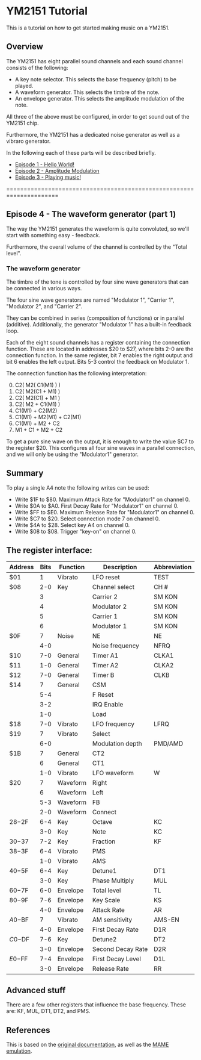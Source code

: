 # YM2151 Tutorial

This is a tutorial on how to get started making music on a YM2151. 

## Overview

The YM2151 has eight parallel sound channels and each sound channel consists 
of the following:

* A key note selector. This selects the base frequency (pitch) to be played.
* A waveform generator. This selects the timbre of the note.
* An envelope generator. This selects the amplitude modulation of the note.

All three of the above must be configured, in order to get sound out of the
YM2151 chip.

Furthermore, the YM2151 has a dedicated noise generator as well as a vibraro
generator.

In the following each of these parts will be described briefly.

* [Episode 1 - Hello World!](Episode_1)
* [Episode 2 - Amplitude Modulation](Episode_2)
* [Episode 3 - Playing music!](Episode_3)


=====================================================================

## Episode 4 - The waveform generator (part 1)

The way the YM2151 generates the waveform is quite convoluted, so we'll start
with something easy - feedback.


Furthermore, the overall volume of the channel is controlled by the "Total level".

### The waveform generator
The timbre of the tone is controlled by four sine wave generators that can be
connected in various ways.

The four sine wave generators are named "Modulator 1", "Carrier 1", "Modulator 2",
and "Carrier 2".

They can be combined in series (composition of functions) or in parallel
(additive). Additionally, the generator "Modulator 1" has a built-in feedback
loop.

Each of the eight sound channels has a register containing the connection
function.  These are located in addresses $20 to $27, where bits 2-0 are the
connection function. In the same register, bit 7 enables the right output and
bit 6 enables the left output. Bits 5-3 control the feedback on Modulator 1.

The connection function has the following interpretation:

0. C2( M2( C1(M1) ) )
1. C2( M2(C1 + M1) )
2. C2( M2(C1) + M1 )
3. C2( M2 + C1(M1) )
4. C1(M1) + C2(M2)
5. C1(M1) + M2(M1) + C2(M1)
6. C1(M1) + M2 + C2
7. M1 + C1 + M2 + C2

To get a pure sine wave on the output, it is enough to write the value $C7 to
the register $20. This configures all four sine waves in a parallel connection,
and we will only be using the "Modulator1" generator.

## Summary
To play a single A4 note the following writes can be used:
* Write $1F to $80. Maximum Attack Rate for "Modulator1" on channel 0.
* Write $0A to $A0. First Decay Rate for "Modulator1" on channel 0.
* Write $FF to $E0. Maximum Release Rate for "Modulator1" on channel 0.
* Write $C7 to $20. Select connection mode 7 on channel 0.
* Write $4A to $28. Select key A4 on channel 0.
* Write $08 to $08. Trigger "key-on" on channel 0.

## The register interface:
| Address |  Bits  | Function | Description       | Abbreviation |
| ------- | ------ | -------- | ----------------- | ------------ |
|  $01    |   1    | Vibrato  | LFO reset         | TEST         |
|  $08    |  2-0   | Key      | Channel select    | CH #         |
|         |   3    |          | Carrier 2         | SM KON       |
|         |   4    |          | Modulator 2       | SM KON       |
|         |   5    |          | Carrier 1         | SM KON       |
|         |   6    |          | Modulator 1       | SM KON       |
|  $0F    |   7    | Noise    | NE                | NE           |
|         |  4-0   |          | Noise frequency   | NFRQ         |
|  $10    |  7-0   | General  | Timer A1          | CLKA1        |
|  $11    |  1-0   | General  | Timer A2          | CLKA2        |
|  $12    |  7-0   | General  | Timer B           | CLKB         |
|  $14    |   7    | General  | CSM               |              |
|         |  5-4   |          | F Reset           |              |
|         |  3-2   |          | IRQ Enable        |              |
|         |  1-0   |          | Load              |              |
|  $18    |  7-0   | Vibrato  | LFO frequency     | LFRQ         |
|  $19    |   7    | Vibrato  | Select            |              |
|         |  6-0   |          | Modulation depth  | PMD/AMD      |
|  $1B    |   7    | General  | CT2               |              |
|         |   6    | General  | CT1               |              |
|         |  1-0   | Vibrato  | LFO waveform      | W            |
|  $20    |   7    | Waveform | Right             |              |
|         |   6    | Waveform | Left              |              |
|         |  5-3   | Waveform | FB                |              |
|         |  2-0   | Waveform | Connect           |              |
| $28-$2F |  6-4   | Key      | Octave            | KC           |
|         |  3-0   | Key      | Note              | KC           |
| $30-$37 |  7-2   | Key      | Fraction          | KF           |
| $38-$3F |  6-4   | Vibrato  | PMS               |              |
|         |  1-0   | Vibrato  | AMS               |              |
| $40-$5F |  6-4   | Key      | Detune1           | DT1          |
|         |  3-0   | Key      | Phase Multiply    | MUL          |
| $60-$7F |  6-0   | Envelope | Total level       | TL           |
| $80-$9F |  7-6   | Envelope | Key Scale         | KS           |
|         |  4-0   | Envelope | Attack Rate       | AR           |
| $A0-$BF |   7    | Vibrato  | AM sensitivity    | AMS-EN       |
|         |  4-0   | Envelope | First Decay Rate  | D1R          |
| $C0-$DF |  7-6   | Key      | Detune2           | DT2          |
|         |  3-0   | Envelope | Second Decay Rate | D2R          |
| $E0-$FF |  7-4   | Envelope | First Decay Level | D1L          |
|         |  3-0   | Envelope | Release Rate      | RR           |


## Advanced stuff
There are a few other registers that influence the base frequency. These are:
KF, MUL, DT1, DT2, and PMS.

## References
This is based on the [original
documentation](http://map.grauw.nl/resources/sound/yamaha_ym2151_synthesis.pdf),
as well as the [MAME emulation](https://github.com/mamedev/mame/).


